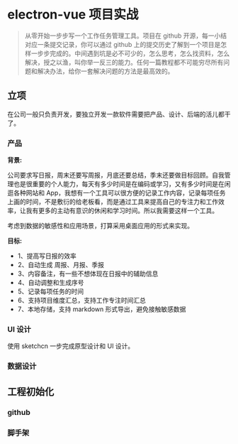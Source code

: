 # electron-vue 项目实战

> 从零开始一步步写一个工作任务管理工具。项目在 github 开源，每一小结对应一条提交记录，你可以通过 github 上的提交历史了解到一个项目是怎样一步步完成的。中间遇到坑是必不可少的，怎么思考，怎么找资料，怎么解决，授之以渔，叫你举一反三的能力。任何一篇教程都不可能穷尽所有问题和解决办法，给你一套解决问题的方法是最高效的。

## 立项

在公司一般只负责开发，要独立开发一款软件需要把产品、设计、后端的活儿都干了。

### 产品

**背景:** 

公司要求写日报，周末还要写周报，月底还要总结，季末还要做目标回顾。自我管理也是很重要的个人能力，每天有多少时间是在编码或学习，又有多少时间是在闲逛各种网站和 App，我想有一个工具可以很方便的记录工作内容，记录每项任务上画的时间，不是敷衍的给老板看，而是通过工具来提高自己的专注力和工作效率，让我有更多的主动有意识的休闲和学习时间。所以我需要这样一个工具。

考虑到数据的敏感性和应用场景，打算采用桌面应用的形式来实现。

**目标:**

- 1、提高写日报的效率
- 2、自动生成 周报、月报、季报
- 3、内容备注，有一些不想体现在日报中的辅助信息
- 4、自动调整和生成序号
- 5、记录每项任务的时间
- 6、支持项目维度汇总，支持工作专注时间汇总
- 7、本地存储，支持 markdown 形式导出，避免接触敏感数据

### UI 设计

使用 sketchcn 一步完成原型设计和 UI 设计。

### 数据设计

## 工程初始化

### github

### 脚手架